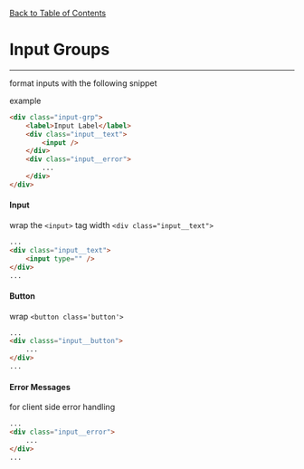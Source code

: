 [Back to Table of Contents](https://github.com/jkbicbic/XUI)

# Input Groups
----
format inputs with the following snippet

example
```HTML
<div class="input-grp">
    <label>Input Label</label>
    <div class="input__text">
        <input />
    </div>
    <div class="input__error">
        ...
    </div>
</div>
```

#### Input

wrap the `<input>` tag width `<div class="input__text">`

```HTML
...
<div class="input__text">
    <input type="" />
</div>
...
```

#### Button

wrap `<button class='button'>`

```HTML
...
<div classs="input__button">
    ...
</div>
...
```

#### Error Messages

for client side error handling

```HTML
...
<div class="input__error">
    ...
</div>
...
```
